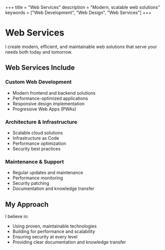 +++
title = "Web Services"
description = "Modern, scalable web solutions"
keywords = ["Web Development", "Web Design", "Web Services"]
+++

# Web Services

I create modern, efficient, and maintainable web solutions that serve your needs both today and tomorrow.

## Web Services Include

### Custom Web Development

- Modern frontend and backend solutions
- Performance-optimized applications
- Responsive design implementation
- Progressive Web Apps (PWAs)

### Architecture & Infrastructure

- Scalable cloud solutions
- Infrastructure as Code
- Performance optimization
- Security best practices

### Maintenance & Support

- Regular updates and maintenance
- Performance monitoring
- Security patching
- Documentation and knowledge transfer

## My Approach

I believe in:

- Using proven, maintainable technologies
- Building for performance and scalability
- Ensuring security at every level
- Providing clear documentation and knowledge transfer
